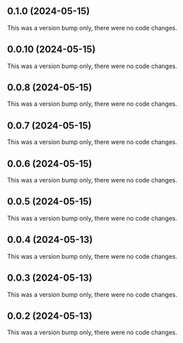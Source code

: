 ## 0.1.0 (2024-05-15)

This was a version bump only, there were no code changes.

## 0.0.10 (2024-05-15)

This was a version bump only, there were no code changes.

## 0.0.8 (2024-05-15)

This was a version bump only, there were no code changes.

## 0.0.7 (2024-05-15)

This was a version bump only, there were no code changes.

## 0.0.6 (2024-05-15)

This was a version bump only, there were no code changes.

## 0.0.5 (2024-05-15)

This was a version bump only, there were no code changes.

## 0.0.4 (2024-05-13)

This was a version bump only, there were no code changes.

## 0.0.3 (2024-05-13)

This was a version bump only, there were no code changes.

## 0.0.2 (2024-05-13)

This was a version bump only, there were no code changes.